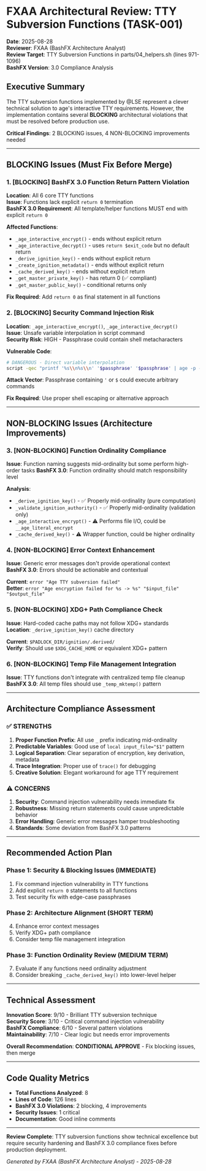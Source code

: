 # FXAA Architectural Review: TTY Subversion Functions (TASK-001)

**Date**: 2025-08-28  
**Reviewer**: FXAA (BashFX Architecture Analyst)  
**Review Target**: TTY Subversion Functions in parts/04_helpers.sh (lines 971-1096)  
**BashFX Version**: 3.0 Compliance Analysis

## Executive Summary

The TTY subversion functions implemented by @LSE represent a clever technical solution to age's interactive TTY requirements. However, the implementation contains several **BLOCKING** architectural violations that must be resolved before production use.

**Critical Findings**: 2 BLOCKING issues, 4 NON-BLOCKING improvements needed

---

## BLOCKING Issues (Must Fix Before Merge)

### 1. [BLOCKING] BashFX 3.0 Function Return Pattern Violation
**Location**: All 6 core TTY functions  
**Issue**: Functions lack explicit `return 0` termination  
**BashFX 3.0 Requirement**: All template/helper functions MUST end with explicit `return 0`

**Affected Functions**:
- `_age_interactive_encrypt()` - ends without explicit return
- `_age_interactive_decrypt()` - uses `return $exit_code` but no default return
- `_derive_ignition_key()` - ends without explicit return  
- `_create_ignition_metadata()` - ends without explicit return
- `_cache_derived_key()` - ends without explicit return
- `_get_master_private_key()` - has return 0 (✅ compliant)
- `_get_master_public_key()` - conditional returns only

**Fix Required**: Add `return 0` as final statement in all functions

### 2. [BLOCKING] Security Command Injection Risk
**Location**: `_age_interactive_encrypt()`, `_age_interactive_decrypt()`  
**Issue**: Unsafe variable interpolation in script command  
**Security Risk**: HIGH - Passphrase could contain shell metacharacters

**Vulnerable Code**:
```bash
# DANGEROUS - Direct variable interpolation
script -qec "printf '%s\\n%s\\n' '$passphrase' '$passphrase' | age -p -o '$output_file' '$input_file'" /dev/null 2>/dev/null
```

**Attack Vector**: Passphrase containing `'` or `$` could execute arbitrary commands

**Fix Required**: Use proper shell escaping or alternative approach

---

## NON-BLOCKING Issues (Architecture Improvements)

### 3. [NON-BLOCKING] Function Ordinality Compliance  
**Issue**: Function naming suggests mid-ordinality but some perform high-order tasks
**BashFX 3.0**: Function ordinality should match responsibility level

**Analysis**:
- `_derive_ignition_key()` - ✅ Properly mid-ordinality (pure computation)
- `_validate_ignition_authority()` - ✅ Properly mid-ordinality (validation only)  
- `_age_interactive_encrypt()` - ⚠️ Performs file I/O, could be `__age_literal_encrypt`
- `_cache_derived_key()` - ⚠️ Wrapper function, could be higher ordinality

### 4. [NON-BLOCKING] Error Context Enhancement
**Issue**: Generic error messages don't provide operational context  
**BashFX 3.0**: Errors should be actionable and contextual

**Current**: `error "Age TTY subversion failed"`  
**Better**: `error "Age encryption failed for %s -> %s" "$input_file" "$output_file"`

### 5. [NON-BLOCKING] XDG+ Path Compliance Check
**Issue**: Hard-coded cache paths may not follow XDG+ standards  
**Location**: `_derive_ignition_key()` cache directory

**Current**: `$PADLOCK_DIR/ignition/.derived/`  
**Verify**: Should use `$XDG_CACHE_HOME` or equivalent XDG+ pattern

### 6. [NON-BLOCKING] Temp File Management Integration
**Issue**: TTY functions don't integrate with centralized temp file cleanup  
**BashFX 3.0**: All temp files should use `_temp_mktemp()` pattern

---

## Architecture Compliance Assessment

### ✅ STRENGTHS
1. **Proper Function Prefix**: All use `_` prefix indicating mid-ordinality
2. **Predictable Variables**: Good use of `local input_file="$1"` pattern
3. **Logical Separation**: Clear separation of encryption, key derivation, metadata
4. **Trace Integration**: Proper use of `trace()` for debugging
5. **Creative Solution**: Elegant workaround for age TTY requirement

### ⚠️ CONCERNS
1. **Security**: Command injection vulnerability needs immediate fix
2. **Robustness**: Missing return statements could cause unpredictable behavior
3. **Error Handling**: Generic error messages hamper troubleshooting
4. **Standards**: Some deviation from BashFX 3.0 patterns

---

## Recommended Action Plan

### Phase 1: Security & Blocking Issues (IMMEDIATE)
1. Fix command injection vulnerability in TTY functions
2. Add explicit `return 0` statements to all functions
3. Test security fix with edge-case passphrases

### Phase 2: Architecture Alignment (SHORT TERM)
4. Enhance error context messages
5. Verify XDG+ path compliance
6. Consider temp file management integration

### Phase 3: Function Ordinality Review (MEDIUM TERM)  
7. Evaluate if any functions need ordinality adjustment
8. Consider breaking `_cache_derived_key()` into lower-level helper

---

## Technical Assessment

**Innovation Score**: 9/10 - Brilliant TTY subversion technique  
**Security Score**: 3/10 - Critical command injection vulnerability  
**BashFX Compliance**: 6/10 - Several pattern violations  
**Maintainability**: 7/10 - Clear logic but needs error improvements  

**Overall Recommendation**: **CONDITIONAL APPROVE** - Fix blocking issues, then merge

---

## Code Quality Metrics

- **Total Functions Analyzed**: 8
- **Lines of Code**: 126 lines
- **BashFX 3.0 Violations**: 2 blocking, 4 improvements  
- **Security Issues**: 1 critical
- **Documentation**: Good inline comments

---

**Review Complete**: TTY subversion functions show technical excellence but require security hardening and BashFX 3.0 compliance fixes before production deployment.

*Generated by FXAA (BashFX Architecture Analyst) - 2025-08-28*